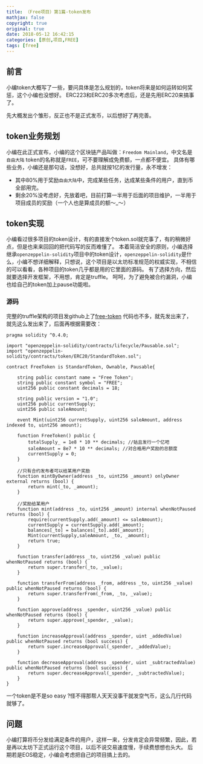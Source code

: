 ```yaml
---
title: （Free项目）第1篇-token发布
mathjax: false
copyright: true
original: true
date: 2018-05-12 16:42:15
categories: [原创,项目,FREE]
tags: [free]
---
```

## 前言
小编token大概写了一些，要问具体是怎么规划的，token将来是如何运转如何奖惩，这个小编也没想好。
ERC223和ERC20多次考虑后，还是先用ERC20来搞事了。
<!--more-->
先大概发出个雏形，反正也不是正式发币，以后想好了再完善。

## token业务规划
小编在此正式宣布，小编的这个区块链产品叫做：`Freedom Mainland`，中文名是`自由大陆`
token的名称就是`FREE`，可不要理解成免费额，一点都不便宜。
具体有哪些业务，小编还是那句话，没想好，总共就按1亿的发行量，永不增发：
* 其中80%用于奖励`自由大陆`中，完成某些任务，达成某些条件的用户，直到币全部用完。
* 剩余20%没考虑好，先放着吧，目前打算一半用于后面的项目维护，一半用于项目成员的奖励（一个人也是算成员的额～\_～）

## token实现
小编看过很多项目的token设计，有的直接发个token.sol就完事了，有的稍微好点，但是也来来回回的把代码写的反而难懂了。
本着简洁安全的原则，小编选择继承`openzeppelin-solidity`项目中的token设计，`openzeppelin-solidity`是什么，小编不想详细解释，只想说，这个项目是以太坊标准规范的权威实现，不相信的可以看看，各种项目的token几乎都是用的它里面的源码。
有了选择方向，然后就要选择开发框架，不用想，肯定是truffle。
呵呵，为了避免被合约漏洞，小编也给自己的token加上pause功能啦。

### 源码
完整的truffle架构的项目发github上了[free-token](https://github.com/jason-wj/free-token)
代码也不多，就先发出来了，就先这么发出来了，后面再根据需要改：
```solidity
pragma solidity ^0.4.0;

import "openzeppelin-solidity/contracts/lifecycle/Pausable.sol";
import "openzeppelin-solidity/contracts/token/ERC20/StandardToken.sol";

contract FreeToken is StandardToken, Ownable, Pausable{

    string public constant name = "Free Token";
    string public constant symbol = "FREE";
    uint256 public constant decimals = 18;

    string public version = "1.0";
    uint256 public currentSupply;
    uint256 public saleAmount;

    event Mint(uint256 currentSupply, uint256 saleAmount, address indexed to, uint256 amount);

    function FreeToken() public {
        totalSupply_ = 1e8 * 10 ** decimals; //姑且发行一个亿吧
        saleAmount = 8e7 * 10 ** decimals; //对合格用户奖励的总额度
        currentSupply = 0;
    }

    //只有合约发布者可以给某用户奖励
    function mintByOwner(address _to, uint256 _amount) onlyOwner external returns (bool) {
        return mint(_to, _amount);
    }

    //奖励给某用户
    function mint(address _to, uint256 _amount) internal whenNotPaused returns (bool) {
        require(currentSupply.add(_amount) <= saleAmount);
        currentSupply = currentSupply.add(_amount);
        balances[_to] = balances[_to].add(_amount);
        Mint(currentSupply,saleAmount, _to, _amount);
        return true;
    }

    function transfer(address _to, uint256 _value) public whenNotPaused returns (bool) {
        return super.transfer(_to, _value);
    }

    function transferFrom(address _from, address _to, uint256 _value) public whenNotPaused returns (bool) {
        return super.transferFrom(_from, _to, _value);
    }

    function approve(address _spender, uint256 _value) public whenNotPaused returns (bool) {
        return super.approve(_spender, _value);
    }

    function increaseApproval(address _spender, uint _addedValue) public whenNotPaused returns (bool success) {
        return super.increaseApproval(_spender, _addedValue);
    }

    function decreaseApproval(address _spender, uint _subtractedValue) public whenNotPaused returns (bool success) {
        return super.decreaseApproval(_spender, _subtractedValue);
    }
}
```
一个token是不是so easy ?怪不得那帮人天天没事干就发空气币，这么几行代码就够了。

## 问题
小编打算将币分发给满足条件的用户，这样一来，分发肯定会异常频繁，因此，若是再以太坊下正式运行这个项目，以后不说交易速度慢，手续费想想也头大。
后期若是EOS稳定，小编会考虑把自己的项目搞上去的。



